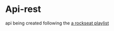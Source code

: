 # Api-rest
api being created following the [a rockseat playlist](https://youtube.com/playlist?list=PL85ITvJ7FLoiXVwHXeOsOuVppGbBzo2dp)
